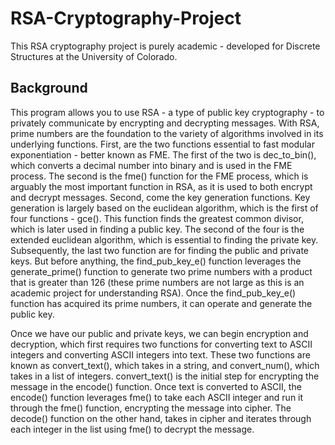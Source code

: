 # RSA-Cryptography-Project
This RSA cryptography project is purely academic - developed for Discrete Structures at the University of Colorado.
## Background
This program allows you to use RSA - a type of public key cryptography - to privately communicate by encrypting and decrypting messages. With RSA, prime numbers are the foundation to the variety of algorithms involved in its underlying functions. First, are the two functions essential to fast modular exponentiation - better known as FME. The first of the two is dec_to_bin(), which converts a decimal number into binary and is used in the FME process. The second is the fme() function for the FME process, which is arguably the most important function in RSA, as it is used to both encrypt and decrypt messages. Second, come the key generation functions. Key generation is largely based on the euclidean algorithm, which is the first of four functions - gce(). This function finds the greatest common divisor, which is later used in finding a public key. The second of the four is the extended euclidean algorithm, which is essential to finding the private key. Subsequently, the last two function are for finding the public and private keys. But before anything, the find_pub_key_e() function leverages the generate_prime() function to generate two prime numbers with a product that is greater than 126 (these prime numbers are not large as this is an academic project for understanding RSA). Once the find_pub_key_e() function has acquired its prime numbers, it can operate and generate the public key.

Once we have our public and private keys, we can begin encryption and decryption, which first requires two functions for converting text to ASCII integers and converting ASCII integers into text. These two functions are known as convert_text(), which takes in a string, and convert_num(), which takes in a list of integers. convert_text() is the initial step for encrypting the message in the encode() function. Once text is converted to ASCII, the encode() function leverages fme() to take each ASCII integer and run it through the fme() function, encrypting the message into cipher. The decode() function on the other hand, takes in cipher and iterates through each integer in the list using fme() to decrypt the message.
